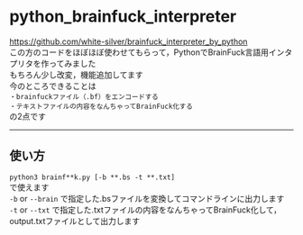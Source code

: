 # python_brainfuck_interpreter

https://github.com/white-silver/brainfuck_interpreter_by_python  
この方のコードをほぼほぼ使わせてもらって，PythonでBrainFuck言語用インタプリタを作ってみました  
もちろん少し改変，機能追加してます  
今のところできることは    
`・brainfuckファイル（.bf）をエンコードする`  
`・テキストファイルの内容をなんちゃってBrainFuck化する`  
の2点です

***

## 使い方
`python3 brainf**k.py [-b **.bs -t **.txt]`  
で使えます  
`-b` or `--brain` で指定した.bsファイルを変換してコマンドラインに出力します  
`-t` or `--txt` で指定した.txtファイルの内容をなんちゃってBrainFuck化して，output.txtファイルとして出力します
